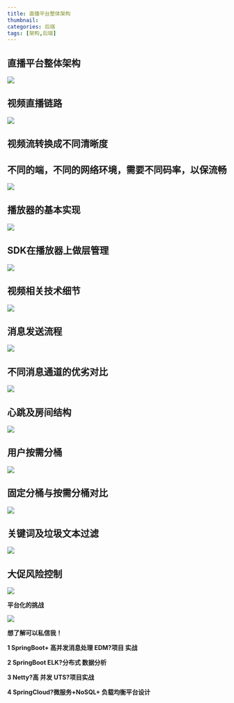 ```yaml
---
title: 直播平台整体架构
thumbnail: 
categories: 后端
tags: [架构,后端]
---
```

  

## **直播平台整体架构**

![](1535867952868e18945c7e8)

##  **视频直播链路**

![](15358679530037a60ec8deb)

##  **视频流转换成不同清晰度**

##  **不同的端，不同的网络环境，需要不同码率，以保流畅**

![](1535867952784af9caca33c)

##  **播放器的基本实现**

![](1535867952823f205c9cdb6)

##  **SDK在播放器上做层管理**

![](15358679529403b696c06bb)

##  **视频相关技术细节**

![](15358679527144b9bed22ff)

##  

##  **消息发送流程**

![](15358679531845543fb4199)

##  **不同消息通道的优劣对比**

![](1535867953331537afd74b2)

##  

##  **心跳及房间结构**

![](1535867953146faab4800d4)

##  **用户按需分桶**

![](15358679532924f0774329b)

##  **固定分桶与按需分桶对比**

![](1535867953344f218310755)

##  

##  **关键词及垃圾文本过滤**

![](15358679535110f1b1854de)

##  

##  **大促风险控制**

![](1535867953551feb529dc15)

 **平台化的挑战**

![](1535867953457d07a82709a)

 **想了解可以私信我！**

 **1 SpringBoot+ 高并发消息处理 EDM?项目 实战**

 **2 SpringBoot ELK?分布式 数据分析**

 **3 Netty?高 并发 UTS?项目实战**

 **4 SpringCloud?微服务+NoSQL+ 负载均衡平台设计**

